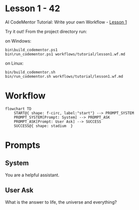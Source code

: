 # Lesson 1 - 42

AI CodeMentor Tutorial: Write your own Workflow - [Lesson 1](../../docs/tutorial/lesson1.md)

Try it out! From the project directory run:

on Windows:
```shell
bin\build_codementor.ps1
bin\run_codementor.ps1 workflows/tutorial/lesson1.wf.md
```
on Linux:
```shell
bin/build_codementor.sh
bin/run_codementor.sh workflows/tutorial/lesson1.wf.md
```


# Workflow

```mermaid
flowchart TD
    START@{ shape: f-circ, label:"start"} --> PROMPT_SYSTEM
    PROMPT_SYSTEM[Prompt: System] --> PROMPT_ASK
    PROMPT_ASK[Prompt: User Ask] --> SUCCESS
    SUCCESS@{ shape: stadium  }
```

# Prompts

## System

You are a helpful assistant.

## User Ask

What is the answer to life, the universe and everything?

